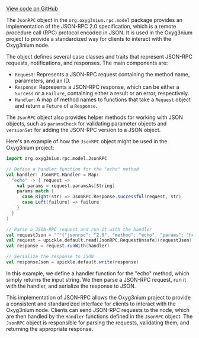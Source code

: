 [View code on GitHub](https://github.com/oxyg3nium/oxyg3nium/.autodoc/docs/json/rpc/src/main/scala/org/oxyg3nium)

The `JsonRPC` object in the `org.oxyg3nium.rpc.model` package provides an implementation of the JSON-RPC 2.0 specification, which is a remote procedure call (RPC) protocol encoded in JSON. It is used in the Oxyg3nium project to provide a standardized way for clients to interact with the Oxyg3nium node.

The object defines several case classes and traits that represent JSON-RPC requests, notifications, and responses. The main components are:

- `Request`: Represents a JSON-RPC request containing the method name, parameters, and an ID.
- `Response`: Represents a JSON-RPC response, which can be either a `Success` or a `Failure`, containing either a result or an error, respectively.
- `Handler`: A map of method names to functions that take a `Request` object and return a `Future` of a `Response`.

The `JsonRPC` object also provides helper methods for working with JSON objects, such as `paramsCheck` for validating parameter objects and `versionSet` for adding the JSON-RPC version to a JSON object.

Here's an example of how the `JsonRPC` object might be used in the Oxyg3nium project:

```scala
import org.oxyg3nium.rpc.model.JsonRPC

// Define a handler function for the "echo" method
val handler: JsonRPC.Handler = Map(
  "echo" -> { request =>
    val params = request.paramsAs[String]
    params match {
      case Right(str) => JsonRPC.Response.successful(request, str)
      case Left(failure) => failure
    }
  }
)

// Parse a JSON-RPC request and run it with the handler
val requestJson = """{"jsonrpc": "2.0", "method": "echo", "params": "hello", "id": 1}"""
val request = upickle.default.read[JsonRPC.RequestUnsafe](requestJson)
val response = request.runWith(handler)

// Serialize the response to JSON
val responseJson = upickle.default.write(response)
```

In this example, we define a handler function for the "echo" method, which simply returns the input string. We then parse a JSON-RPC request, run it with the handler, and serialize the response to JSON.

This implementation of JSON-RPC allows the Oxyg3nium project to provide a consistent and standardized interface for clients to interact with the Oxyg3nium node. Clients can send JSON-RPC requests to the node, which are then handled by the `Handler` functions defined in the `JsonRPC` object. The `JsonRPC` object is responsible for parsing the requests, validating them, and returning the appropriate response.
